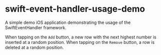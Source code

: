 # swift-event-handler-usage-demo
A simple demo iOS application demonstrating the usage of the SwiftEventHandler framework.

When tapping on the `Add` button, a new row with the next highest number is inserted at a random position.
When tapping on the `Remove` button, a row is deleted at a random position.
